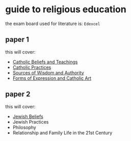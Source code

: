 # guide to religious education

the exam board used for literature is: `Edexcel`

## paper 1

this will cover:

- [Catholic Beliefs and Teachings](./catholic_beliefs_and_teachings/index.md)
- [Catholic Practices](./catholic_practices/index.md)
- [Sources of Wisdom and Authority](./sources_of_wisdom_and_authority/index.md)
- [Forms of Expression and Catholic Art](./forms_of_expression_and_catholic_art/index.md)

## paper 2

this will cover:

- [Jewish Beliefs](./jewish_beliefs/index.md)
- Jewish Practices
- Philosophy
- Relationship and Family Life in the 21st Century
